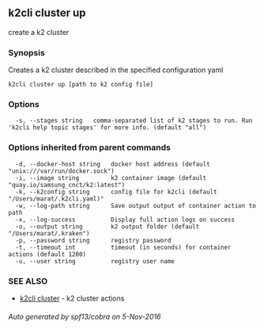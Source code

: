 ## k2cli cluster up

create a k2 cluster

### Synopsis


Creates a k2 cluster described in the specified configuration yaml

```
k2cli cluster up [path to k2 config file]
```

### Options

```
  -s, --stages string   comma-separated list of k2 stages to run. Run 'k2cli help topic stages' for more info. (default "all")
```

### Options inherited from parent commands

```
  -d, --docker-host string   docker host address (default "unix:///var/run/docker.sock")
  -i, --image string         k2 container image (default "quay.io/samsung_cnct/k2:latest")
  -k, --k2config string      config file for k2cli (default "/Users/marat/.k2cli.yaml)"
  -w, --log-path string      Save output output of container action to path
  -x, --log-success          Display full action logs on success
  -o, --output string        k2 output folder (default "/Users/marat/.kraken")
  -p, --password string      registry password
  -t, --timeout int          timeout (in seconds) for container actions (default 1200)
  -u, --user string          registry user name
```

### SEE ALSO
* [k2cli cluster](k2cli_cluster.md)	 - k2 cluster actions

###### Auto generated by spf13/cobra on 5-Nov-2016
